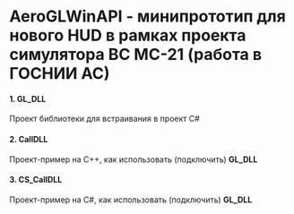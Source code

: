 # AeroGLWinAPI - минипрототип для нового HUD в рамках проекта симулятора ВС МС-21 (работа в ГОСНИИ АС)

#### 1. GL_DLL

Проект библиотеки для встраивания в проект C#

#### 2. CallDLL

Проект-пример на С++, как использовать (подключить) **GL_DLL**

#### 3. CS_CallDLL

Проект-пример на С#, как использовать (подключить) **GL_DLL** 
